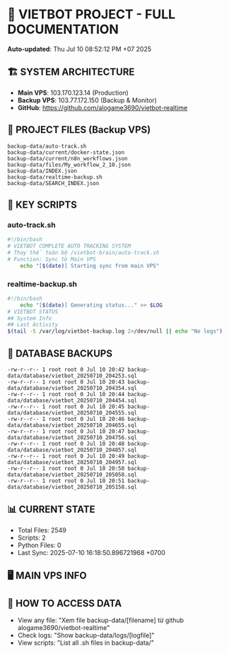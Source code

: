 # 🤖 VIETBOT PROJECT - FULL DOCUMENTATION
**Auto-updated**: Thu Jul 10 08:52:12 PM +07 2025

## 🏗️ SYSTEM ARCHITECTURE
- **Main VPS**: 103.170.123.14 (Production)
- **Backup VPS**: 103.77.172.150 (Backup & Monitor)
- **GitHub**: https://github.com/alogame3690/vietbot-realtime

## 📁 PROJECT FILES (Backup VPS)
```
backup-data/auto-track.sh
backup-data/current/docker-state.json
backup-data/current/n8n_workflows.json
backup-data/files/My_workflow_2_10.json
backup-data/INDEX.json
backup-data/realtime-backup.sh
backup-data/SEARCH_INDEX.json
```

## 🔧 KEY SCRIPTS
### auto-track.sh
```bash
#!/bin/bash
# VIETBOT COMPLETE AUTO TRACKING SYSTEM
# Thay thế toàn bộ /vietbot-brain/auto-track.sh
# Function: Sync từ Main VPS
    echo "[$(date)] Starting sync from main VPS"
```
### realtime-backup.sh
```bash
#!/bin/bash
    echo "[$(date)] Generating status..." >> $LOG
# VIETBOT STATUS
## System Info
## Last Activity
$(tail -5 /var/log/vietbot-backup.log 2>/dev/null || echo "No logs")
```

## 💾 DATABASE BACKUPS
```
-rw-r--r-- 1 root root 0 Jul 10 20:42 backup-data/database/vietbot_20250710_204253.sql
-rw-r--r-- 1 root root 0 Jul 10 20:43 backup-data/database/vietbot_20250710_204354.sql
-rw-r--r-- 1 root root 0 Jul 10 20:44 backup-data/database/vietbot_20250710_204454.sql
-rw-r--r-- 1 root root 0 Jul 10 20:45 backup-data/database/vietbot_20250710_204555.sql
-rw-r--r-- 1 root root 0 Jul 10 20:46 backup-data/database/vietbot_20250710_204655.sql
-rw-r--r-- 1 root root 0 Jul 10 20:47 backup-data/database/vietbot_20250710_204756.sql
-rw-r--r-- 1 root root 0 Jul 10 20:48 backup-data/database/vietbot_20250710_204857.sql
-rw-r--r-- 1 root root 0 Jul 10 20:49 backup-data/database/vietbot_20250710_204957.sql
-rw-r--r-- 1 root root 0 Jul 10 20:50 backup-data/database/vietbot_20250710_205058.sql
-rw-r--r-- 1 root root 0 Jul 10 20:51 backup-data/database/vietbot_20250710_205158.sql
```

## 📊 CURRENT STATE
- Total Files: 2549
- Scripts: 2
- Python Files: 0
- Last Sync: 2025-07-10 16:18:50.896721968 +0700

## 🖥️ MAIN VPS INFO


## 🚨 HOW TO ACCESS DATA
- View any file: "Xem file backup-data/[filename] từ github alogame3690/vietbot-realtime"
- Check logs: "Show backup-data/logs/[logfile]"
- View scripts: "List all .sh files in backup-data/"

